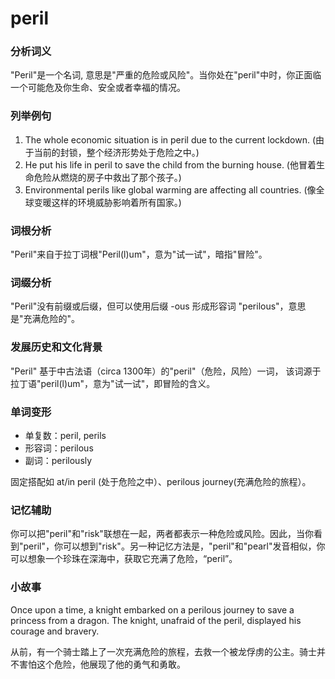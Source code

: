 # peril

### 分析词义

  

"Peril"是一个名词, 意思是"严重的危险或风险"。当你处在"peril"中时，你正面临一个可能危及你生命、安全或者幸福的情况。

  

### 列举例句

  

1.  The whole economic situation is in peril due to the current lockdown. (由于当前的封锁，整个经济形势处于危险之中。)
2.  He put his life in peril to save the child from the burning house. (他冒着生命危险从燃烧的房子中救出了那个孩子。)
3.  Environmental perils like global warming are affecting all countries. (像全球变暖这样的环境威胁影响着所有国家。)

  

### 词根分析

  

"Peril"来自于拉丁词根"Peril(l)um"，意为"试一试"，暗指"冒险"。

  

### 词缀分析

  

"Peril"没有前缀或后缀，但可以使用后缀 -ous 形成形容词 "perilous"，意思是"充满危险的"。

  

### 发展历史和文化背景

  

"Peril" 基于中古法语（circa 1300年）的"peril"（危险，风险）一词， 该词源于拉丁语"peril(l)um"，意为"试一试"，即冒险的含义。

  

### 单词变形

  

*   单复数：peril, perils
*   形容词：perilous
*   副词：perilously

  

固定搭配如 at/in peril (处于危险之中）、perilous journey(充满危险的旅程）。

  

### 记忆辅助

  

你可以把"peril"和"risk"联想在一起，两者都表示一种危险或风险。因此，当你看到"peril"，你可以想到"risk"。另一种记忆方法是，"peril"和"pearl"发音相似，你可以想象一个珍珠在深海中，获取它充满了危险，“peril”。

  

### 小故事

  

Once upon a time, a knight embarked on a perilous journey to save a princess from a dragon. The knight, unafraid of the peril, displayed his courage and bravery.

  

从前，有一个骑士踏上了一次充满危险的旅程，去救一个被龙俘虏的公主。骑士并不害怕这个危险，他展现了他的勇气和勇敢。
